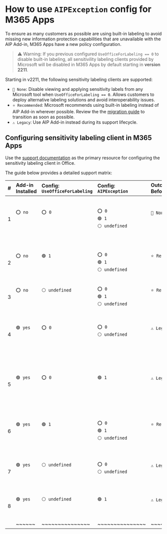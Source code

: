 # How to use `AIPException` config for M365 Apps

To ensure as many customers as possible are using built-in labeling to avoid missing new information protection capabilities that are unavailable with the AIP Add-in, M365 Apps have a new policy configuration.

> ⚠️ Warning: If you previous configured `UseOfficeForLabeling == 0` to disable built-in labeling, all sensitivility labeling clients provided by Microsoft will be disabled in M365 Apps by default starting in **version 2211**.

Starting in v2211, the following sensitivity labeling clients are supported:

- `🚫 None`: Disable viewing and applying sensitivity labels from any Microsoft tool when `UseOfficeForLabeling == 0`. Allows customers to deploy alternative labeling solutions and avoid interoperability issues.
- `⭐ Recommended`: Microsoft recommends using built-in labeling instead of AIP Add-in wherever possible. Review the the [migration guide](GetStarted.md) to transition as soon as possible.
- `⚠️ Legacy`: Use AIP Add-in instead during its support lifecycle.


## Configuring sensitivity labeling client in M365 Apps

Use the [support documentation](https://learn.microsoft.com/en-us/microsoft-365/compliance/sensitivity-labels-aip) as the primary resource for configuring the sensitivity labeling client in Office.

The guide below provides a detailed support matrix:

|   #   | Add-in Installed  | Config:<br>`UseOfficeForLabeling`   | Config:<br>`AIPException`   | Outcome<br>Before v2211   | Outcome<br>After v2211   | Change Management |
| :---: | :---             | :---                              | :---                       | :---                      | :---                  | :--- | 
| 1     | `⭕ no`<br><br><br>| `⭕ 0`<br><br><br>       | `⭕ 0`<br>`🟢 1`<br>`⚪ undefined`    | `🚫 None`<br><br><br>| `🚫 None`<br><br><br>| `🟢⚪⚪`<br>No change. Labeling from Microsoft is disabled (e.g., uses 3P labeling) |
| 2     | `⭕ no`<br><br><br>| `🟢 1`<br><br><br>       | `⭕ 0`<br>`🟢 1`<br>`⚪ undefined`    | `⭐ Recommended`<br><br><br> | `⭐ Recommended`<br><br><br> | `🟢⚪⚪`<br>No change. Admin explicitly chooses built-in labeling |
| 3     | `⭕ no`<br><br><br>| `⚪ undefined`<br><br><br>| `⭕ 0`<br>`🟢 1`<br>`⚪ undefined`   | `⭐ Recommended`<br><br><br> | `⭐ Recommended`<br><br><br> | `🟢⚪⚪`<br>No change. Admin chooses default labeling |
| 4     | `🟢 yes`<br><br><br>| `⭕ 0`<br><br><br>      | `⭕ 0`<br>`⚪ undefined`<br><br>      | `⚠️ Legacy`<br><br><br>| `🚫 None`<br><br><br>| `⚪⚠️⚪`<br>User loses all labeling experience from Microsoft. To keep AIP, must use #5.|
| 5     | `🟢 yes`<br><br><br>| `⭕ 0`<br><br><br>      | `🟢 1`<br><br><br>                    | `⚠️ Legacy`<br><br><br>| `⚠️ Legacy`<br><br><br>   | `⚪⚠️⚪`<br> Admin explicitly wants AIP and must set `AIPExcepion==1`. Otherwise, AIP disabled.|
| 6     | `🟢 yes`<br><br><br>| `🟢 1`<br><br><br>      | `⭕ 0`<br>`🟢 1`<br>`⚪ undefined`    | `⭐ Recommended`<br><br><br> | `⭐ Recommended`<br><br><br>   | `🟢⚪⚪`<br>No change. Admin explicitly chooses built-in labeling |
| 7     | `🟢 yes`<br><br><br>| `⚪ undefined`<br><br><br>| `⭕ 0`<br>`⚪ undefined`<br><br>    | `⚠️ Legacy`<br><br><br>| `⭐ Recommended`<br><br><br>   | `⚪⚠️⚪`<br>Admin chooses updated default using built-in labeling |
| 8     | `🟢 yes`<br><br><br>| `⚪ undefined`<br><br><br>| `🟢 1`<br><br><br>                  | `⚠️ Legacy`<br><br><br>| `⚠️ Legacy`<br><br><br>   | `⚪⚠️⚪`<br>Admin chooses to use AIP after v2211|
|  | ~~~~~~ | ~~~~~~~~~~~~~~~ | ~~~~~~~~~~~~~~~ | ~~~~~~~~~~~~ | ~~~~~~~~~~~~ |  |

